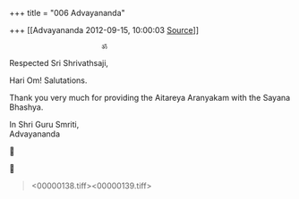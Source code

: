 +++
title = "006 Advayananda"

+++
[[Advayananda	2012-09-15, 10:00:03 [Source](https://groups.google.com/g/bvparishat/c/-hiJu5M43XI)]]



  

                           ॐ

Respected Sri Shrivathsaji,

Hari Om! Salutations.  
  

Thank you very much for providing the Aitareya Aranyakam with the Sayana Bhashya.

  

In Shri Guru Smriti,  
Advayananda  
  





> \<00000138.tiff>\<00000139.tiff>

  

